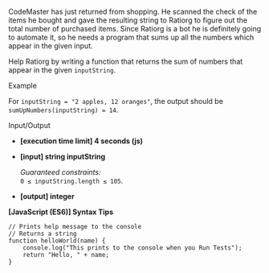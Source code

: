CodeMaster has just returned from shopping. He scanned the check of the items he
bought and gave the resulting string to Ratiorg to figure out the total number
of purchased items. Since Ratiorg is a bot he is definitely going to automate
it, so he needs a program that sums up all the numbers which appear in the given
input.

Help Ratiorg by writing a function that returns the sum of numbers that appear
in the given `inputString`.

Example

For `inputString = "2 apples, 12 oranges"`, the output should be  
`sumUpNumbers(inputString) = 14`.

Input/Output

- **\[execution time limit\] 4 seconds (js)**

- **\[input\] string inputString**

  _Guaranteed constraints:_  
  `0 ≤ inputString.length ≤ 105`.

- **\[output\] integer**

**\[JavaScript (ES6)\] Syntax Tips**

    // Prints help message to the console
    // Returns a string
    function helloWorld(name) {
        console.log("This prints to the console when you Run Tests");
        return "Hello, " + name;
    }
